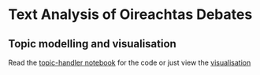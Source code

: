 # Text Analysis of Oireachtas Debates


## Topic modelling and visualisation

Read the [topic-handler notebook](topic-handler.ipynb) for the code or just view the [visualisation](banking_lda.html#topic=&lambda=0.6&term=)
